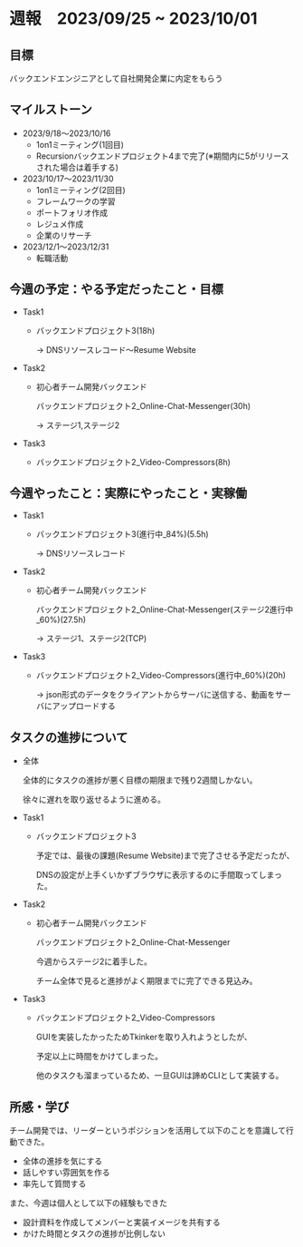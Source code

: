 # 週報　2023/09/25 ~ 2023/10/01

## 目標
バックエンドエンジニアとして自社開発企業に内定をもらう

## マイルストーン
- 2023/9/18〜2023/10/16
    - 1on1ミーティング(1回目)
    - Recursionバックエンドプロジェクト4まで完了(※期間内に5がリリースされた場合は着手する)
- 2023/10/17〜2023/11/30
    - 1on1ミーティング(2回目)
    - フレームワークの学習
    - ポートフォリオ作成
    - レジュメ作成
    - 企業のリサーチ
- 2023/12/1〜2023/12/31
    - 転職活動

## 今週の予定：やる予定だったこと・目標
- Task1
    - バックエンドプロジェクト3(18h)

        → DNSリソースレコード〜Resume Website
- Task2
    - 初心者チーム開発バックエンド

        バックエンドプロジェクト2_Online-Chat-Messenger(30h)
        
        → ステージ1,ステージ2

- Task3
    - バックエンドプロジェクト2_Video-Compressors(8h)

## 今週やったこと：実際にやったこと・実稼働
- Task1
    - バックエンドプロジェクト3(進行中_84%)(5.5h)
    
        → DNSリソースレコード
- Task2
    - 初心者チーム開発バックエンド

        バックエンドプロジェクト2_Online-Chat-Messenger(ステージ2進行中_60%)(27.5h)

        → ステージ1、ステージ2(TCP)

- Task3
    - バックエンドプロジェクト2_Video-Compressors(進行中_60%)(20h)

        → json形式のデータをクライアントからサーバに送信する、動画をサーバにアップロードする

## タスクの進捗について
- 全体

    全体的にタスクの進捗が悪く目標の期限まで残り2週間しかない。
    
    徐々に遅れを取り返せるように進める。

- Task1
    - バックエンドプロジェクト3
    
        予定では、最後の課題(Resume Website)まで完了させる予定だったが、
        
        DNSの設定が上手くいかずブラウザに表示するのに手間取ってしまった。

- Task2
    - 初心者チーム開発バックエンド

        バックエンドプロジェクト2_Online-Chat-Messenger

        今週からステージ2に着手した。
        
        チーム全体で見ると進捗がよく期限までに完了できる見込み。

- Task3
    - バックエンドプロジェクト2_Video-Compressors

        GUIを実装したかったためTkinkerを取り入れようとしたが、

        予定以上に時間をかけてしまった。

        他のタスクも溜まっているため、一旦GUIは諦めCLIとして実装する。
    
## 所感・学び
チーム開発では、リーダーというポジションを活用して以下のことを意識して行動できた。

- 全体の進捗を気にする
- 話しやすい雰囲気を作る
- 率先して質問する

また、今週は個人として以下の経験もできた
- 設計資料を作成してメンバーと実装イメージを共有する
- かけた時間とタスクの進捗が比例しない